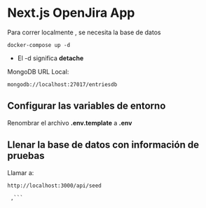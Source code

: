 # Next.js OpenJira App
Para correr localmente , se necesita la base de datos

```
docker-compose up -d
```

* El -d significa __detache__

MongoDB URL Local:
```
mongodb://localhost:27017/entriesdb
```

## Configurar las variables de entorno
Renombrar el archivo __.env.template__ a __.env__

## Llenar la base de datos con información de pruebas

Llamar a:
```
http://localhost:3000/api/seed
 
 ,```